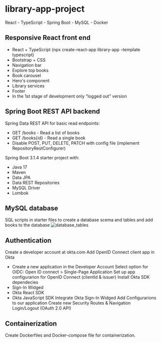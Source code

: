 # library-app-project

React - TypeScript - Spring Boot - MySQL - Docker

## Responsive React front end

- React + TypeScript (npx create-react-app library-app –template typescript)
- Bootstrap + CSS
- Navigation bar
- Explore top books
- Book carousel
- Hero's component
- Library services
- Footer
- In the 1st stage of development only ”logged out” version

## Spring Boot REST API backend

Spring Data REST API for basic read endpoints:

- GET /books - Read a list of books
- GET /books{id} - Read a single book
- Disable POST, PUT, DELETE, PATCH with config file (implement RepositoryRestConfigurer)

Spring Boot 3.1.4 starter project with:

- Java 17
- Maven
- Data JPA
- Data REST Repositories
- MySQL Driver
- Lombok

## MySQL database

SQL scripts in starter files to create a database scema and tables and add books to the database
![database_tables](https://github.com/tauimonen/library-app-project/assets/64781021/747ba619-089b-43b7-9411-d4b7536c415f)

## Authentication

Create a developer account at okta.com
Add OpenID Connect client app in Okta
-  Create a new application in the Developer Account
Select option for OIDC: Open ID connect > Single-Page Application
Set up app configurarion for OpenID Connect (clientId & issuer)
Install Okta SDK dependecies 
- Sign-In Widged
- Okta React SDK
- Okta JavaScript SDK
Integrate Okta Sign-In Widged
Add Configurarions to our application 
Create new Security Routes & Navigation Login/Logout (OAuth 2.0 API)

## Containerization

Create Dockerfiles and Docker-compose file for containerization.

